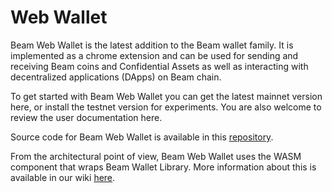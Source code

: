 # Web Wallet

Beam Web Wallet is the latest addition to the Beam wallet family. It is implemented as a chrome extension and can be used for sending and receiving Beam coins and Confidential Assets as well as interacting with decentralized applications (DApps) on Beam chain.&#x20;

To get started with Beam Web Wallet you can get the latest mainnet version here, or install the testnet version for experiments. You are also welcome to review the user documentation here.&#x20;

Source code for Beam Web Wallet is available in this [repository](https://github.com/BeamMW/web-wallet).

From the architectural point of view, Beam Web Wallet uses the WASM component that wraps Beam Wallet Library. More information about this is available in our wiki [here](https://github.com/BeamMW/beam/wiki/WASM-wallet-client).
